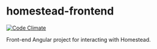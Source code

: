 homestead-frontend
==================

[![Code Climate](https://codeclimate.com/github/AppStateESS/homestead-frontend.png)](https://codeclimate.com/github/AppStateESS/homestead-frontend)

Front-end Angular project for interacting with Homestead.
